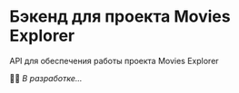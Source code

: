 # Бэкенд для проекта Movies Explorer

API для обеспечения работы проекта Movies Explorer

👨‍💻 *В разработке...*
